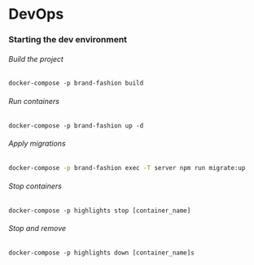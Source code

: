 # DevOps

### Starting the dev environment

###### Build the project
```shell
docker-compose -p brand-fashion build
```

###### Run containers
```shell
docker-compose -p brand-fashion up -d
```

###### Apply migrations
````bash
docker-compose -p brand-fashion exec -T server npm run migrate:up
````

###### Stop containers
```shell
docker-compose -p highlights stop [container_name]
```

###### Stop and remove
```shell
docker-compose -p highlights down [container_name]s
```

